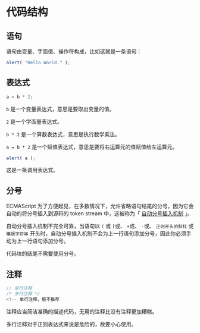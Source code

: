 # 代码结构

## 语句

语句由变量、字面值、操作符构成，比如这就是一条语句：

```js
alert( "Hello World." );
```

## 表达式

```js
a = b * 2;
```

 `b` 是一个变量表达式，意思是要取出变量的值。

 `2` 是一个字面量表达式。

 `b * 2` 是一个算数表达式，意思是执行数学乘法。

 `a = b * 2` 是一个赋值表达式，意思是要将右运算元的值赋值给左运算元。

```js
alert( a );
```

这是一条调用表达式。

## 分号

ECMAScript 为了方便起见，在多数情况下，允许省略语句结尾的分号，因为它会自动的将分号插入到源码的 token stream 中，这被称为「 [自动分号插入机制](https://tc39.es/ecma262/#sec-rules-of-automatic-semicolon-insertion) 」。

自动分号插入机制不完全可靠，当语句以 `(` 或 `[`或、 `+`或、 `-`或、 `正则开头的斜杠` 或 `模版字符串` 开头时，自动分号插入机制不会为上一行语句添加分号，因此你必须手动为上一行语句添加分号。

代码块的结尾不需要使用分号。

## 注释

```js
// 单行注释
/* 多行注释 */
<!-- 单行注释，极不推荐
```

注释应当简洁准确的描述代码，无用的注释比没有注释更加糟糕。

多行注释对于正则表达式来说是危险的，故要小心使用。